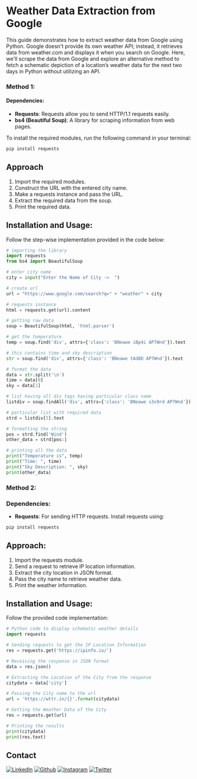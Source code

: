 # Weather Data Extraction from Google

This guide demonstrates how to extract weather data from Google using Python. Google doesn't provide its own weather API; instead, it retrieves data from weather.com and displays it when you search on Google. Here, we'll scrape the data from Google and explore an alternative method to fetch a schematic depiction of a location’s weather data for the next two days in Python without utilizing an API.

### Method 1:

#### Dependencies:
- **Requests**: Requests allow you to send HTTP/1.1 requests easily.
- **bs4 (Beautiful Soup)**: A library for scraping information from web pages.

To install the required modules, run the following command in your terminal:

```bash
pip install requests
```


## Approach

1. Import the required modules.
2. Construct the URL with the entered city name.
3. Make a requests instance and pass the URL.
4. Extract the required data from the soup.
5. Print the required data.

## Installation and Usage:
Follow the step-wise implementation provided in the code below:
```python
# importing the library
import requests
from bs4 import BeautifulSoup

# enter city name
city = input("Enter the Name of City ->  ")

# create url
url = "https://www.google.com/search?q=" + "weather" + city

# requests instance
html = requests.get(url).content

# getting raw data
soup = BeautifulSoup(html, 'html.parser')

# get the temperature
temp = soup.find('div', attrs={'class': 'BNeawe iBp4i AP7Wnd'}).text

# this contains time and sky description
str = soup.find('div', attrs={'class': 'BNeawe tAd8D AP7Wnd'}).text

# format the data
data = str.split('\n')
time = data[0]
sky = data[1]

# list having all div tags having particular class name
listdiv = soup.findAll('div', attrs={'class': 'BNeawe s3v9rd AP7Wnd'})

# particular list with required data
strd = listdiv[5].text

# formatting the string
pos = strd.find('Wind')
other_data = strd[pos:]

# printing all the data
print("Temperature is", temp)
print("Time: ", time)
print("Sky Description: ", sky)
print(other_data)

```
### Method 2:
### Dependencies:
- **Requests**: For sending HTTP requests.
Install requests using:

```bash
pip install requests
```
## Approach:
1. Import the requests module.
2. Send a request to retrieve IP location information.
3. Extract the city location in JSON format.
4. Pass the city name to retrieve weather data.
5. Print the weather information.

## Installation and Usage:
Follow the provided code implementation:
```python
# Python code to display schematic weather details
import requests

# Sending requests to get the IP Location Information
res = requests.get('https://ipinfo.io/')

# Receiving the response in JSON format
data = res.json()

# Extracting the Location of the City from the response
citydata = data['city']

# Passing the City name to the url
url = 'https://wttr.in/{}'.format(citydata)

# Getting the Weather Data of the City
res = requests.get(url)

# Printing the results
print(citydata)
print(res.text)

```
## Contact

[<img target="_blank" src="https://img.icons8.com/bubbles/100/000000/linkedin.png" title="LinkedIn">](https://www.linkedin.com/in/shubhambhatia2103/) [<img target="_blank" src="https://img.icons8.com/bubbles/100/000000/github.png" title="Github">](https://github.com/shubhambhatia2103) [<img target="_blank" src="https://img.icons8.com/bubbles/100/000000/instagram-new.png" title="Instagram">](https://instagram.com/6eingshubham) [<img target="_blank" src="https://img.icons8.com/bubbles/100/000000/twitter-squared.png" title="Twitter">](https://twitter.com/whoodattboyy)












